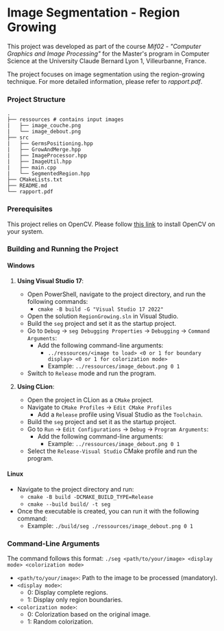 # Image Segmentation - Region Growing

This project was developed as part of the course *Mif02 - "Computer Graphics and Image Processing"* for the Master's program in Computer Science at the University Claude Bernard Lyon 1, Villeurbanne, France.

The project focuses on image segmentation using the region-growing technique. For more detailed information, please refer to *rapport.pdf*.

### Project Structure

```
.
├── ressources # contains input images 
|   ├── image_couche.png
|   └── image_debout.png
├── src
|   ├── GermsPositioning.hpp
|   ├── GrowAndMerge.hpp
|   ├── ImageProcessor.hpp
|   ├── ImageUtil.hpp
|   ├── main.cpp
|   └── SegmentedRegion.hpp
├── CMakeLists.txt
├── README.md
└── rapport.pdf
```

### Prerequisites

This project relies on OpenCV. Please follow [this link](https://opencv.org/get-started/) to install OpenCV on your system.

### Building and Running the Project

#### Windows

1. **Using Visual Studio 17**:
   * Open PowerShell, navigate to the project directory, and run the following commands:
     * `cmake -B build -G "Visual Studio 17 2022"`
   * Open the solution `RegionGrowing.sln` in Visual Studio.
   * Build the `seg` project and set it as the startup project.
   * Go to `Debug` -> `seg Debugging Properties` -> `Debugging` -> `Command Arguments`:
     * Add the following command-line arguments:
       * `../ressources/<image to load> <0 or 1 for boundary display> <0 or 1 for colorization mode>`
       * Example: `../ressources/image_debout.png 0 1`
   * Switch to `Release` mode and run the program.

2. **Using CLion**:
   * Open the project in CLion as a `CMake` project.
   * Navigate to `CMake Profiles` -> `Edit CMake Profiles`
     * Add a `Release` profile using Visual Studio as the `Toolchain`.
   * Build the `seg` project and set it as the startup project.
   * Go to `Run` -> `Edit Configurations` -> `Debug` -> `Program Arguments`:
     * Add the following command-line arguments:
       * Example: `../ressources/image_debout.png 0 1`
   * Select the `Release-Visual Studio` CMake profile and run the program.

#### Linux
* Navigate to the project directory and run:
  * `cmake -B build -DCMAKE_BUILD_TYPE=Release`
  * `cmake --build build/ -t seg`
* Once the executable is created, you can run it with the following command:
  * Example: `./build/seg ./ressources/image_debout.png 0 1`

### Command-Line Arguments

The command follows this format: `./seg <path/to/your/image> <display mode> <colorization mode>`
- `<path/to/your/image>`: Path to the image to be processed (mandatory).
- `<display mode>`:
  - 0: Display complete regions.
  - 1: Display only region boundaries.
- `<colorization mode>`:
  - 0: Colorization based on the original image.
  - 1: Random colorization.